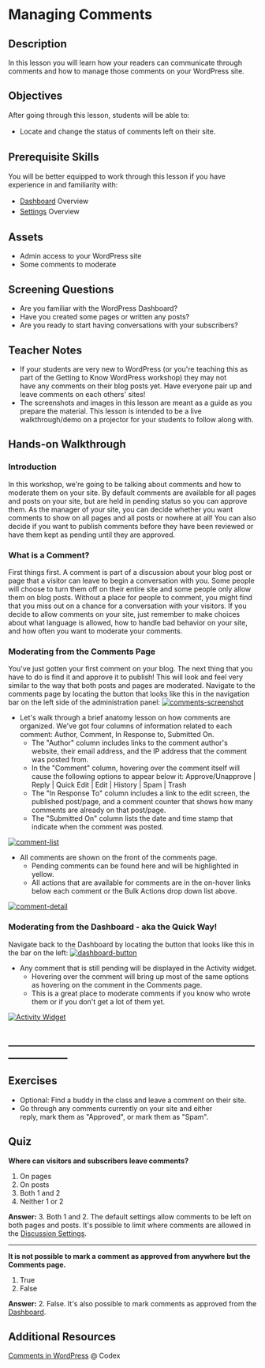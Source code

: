 # Managing Comments

## Description

In this lesson you will learn how your readers can communicate through comments and how to manage those comments on your WordPress site.  

## Objectives

After going through this lesson, students will be able to:

*   <span style="line-height: 1.5">Locate and change the status of comments left on their site.</span>

## Prerequisite Skills

You will be better equipped to work through this lesson if you have experience in and familiarity with:

*   <span style="line-height: 1.5">[Dashboard](https://make.wordpress.org/training/handbook/user-lessons/overview-of-the-dashboard/) Overview</span>
*   <span style="line-height: 1.5">[Settings](https://make.wordpress.org/training/handbook/user-lessons/settings/) Overview</span>

## Assets

*   Admin access to your WordPress site
*   Some comments to moderate

## Screening Questions

*   Are you familiar with the WordPress Dashboard?
*   Have you created some pages or written any posts?
*   Are you ready to start having conversations with your subscribers?

## Teacher Notes

*   If your students are very new to WordPress (or you're teaching this as part of the Getting to Know WordPress workshop) they may not have any comments on their blog posts yet. Have everyone pair up and leave comments on each others' sites!
*   The screenshots and images in this lesson are meant as a guide as you prepare the material. This lesson is intended to be a live walkthrough/demo on a projector for your students to follow along with.

## Hands-on Walkthrough

### Introduction

In this workshop, we're going to be talking about comments and how to moderate them on your site. By default comments are available for all pages and posts on your site, but are held in pending status so you can approve them. As the manager of your site, you can decide whether you want comments to show on all pages and all posts or nowhere at all! You can also decide if you want to publish comments before they have been reviewed or have them kept as pending until they are approved.

### What is a Comment?

First things first. A comment is part of a discussion about your blog post or page that a visitor can leave to begin a conversation with you. Some people will choose to turn them off on their entire site and some people only allow them on blog posts. Without a place for people to comment, you might find that you miss out on a chance for a conversation with your visitors. If you decide to allow comments on your site, just remember to make choices about what language is allowed, how to handle bad behavior on your site, and how often you want to moderate your comments.

### Moderating from the Comments Page

You've just gotten your first comment on your blog. The next thing that you have to do is find it and approve it to publish! This will look and feel very similar to the way that both posts and pages are moderated. Navigate to the comments page by locating the button that looks like this in the navigation bar on the left side of the administration panel: [![comments-screenshot](https://make.wordpress.org/training/files/2014/10/comments-screenshot.png)](https://make.wordpress.org/training/files/2014/10/comments-screenshot.png)

*   Let's walk through a brief anatomy lesson on how comments are organized. We've got four columns of information related to each comment: Author, Comment, In Response to, Submitted On.
    *   The "Author" column includes links to the comment author's website, their email address, and the IP address that the comment was posted from.
    *   In the "Comment" column, hovering over the comment itself will cause the following options to appear below it: Approve/Unapprove | Reply | Quick Edit | Edit | History | Spam | Trash
    *   The "In Response To" column includes a link to the edit screen, the published post/page, and a comment counter that shows how many comments are already on that post/page.
    *   The "Submitted On" column lists the date and time stamp that indicate when the comment was posted.

[![comment-list](https://make.wordpress.org/training/files/2014/10/comment-list.png)](https://make.wordpress.org/training/files/2014/10/comment-list.png)

*   All comments are shown on the front of the comments page.
    *   Pending comments can be found here and will be highlighted in yellow.
    *   All actions that are available for comments are in the on-hover links below each comment or the Bulk Actions drop down list above.

[![comment-detail](https://make.wordpress.org/training/files/2014/10/comment-detail.png)](https://make.wordpress.org/training/files/2014/10/comment-detail.png)

### Moderating from the Dashboard - aka the Quick Way!

Navigate back to the Dashboard by locating the button that looks like this in the bar on the left: [![dashboard-button](https://make.wordpress.org/training/files/2014/10/dashboard-button.png)](https://make.wordpress.org/training/files/2014/10/dashboard-button.png)

*   Any comment that is still pending will be displayed in the Activity widget.
    *   Hovering over the comment will bring up most of the same options as hovering on the comment in the Comments page.
    *   This is a great place to moderate comments if you know who wrote them or if you don't get a lot of them yet.

[![Activity Widget](https://make.wordpress.org/training/files/2014/10/activity-widget.png)](https://make.wordpress.org/training/files/2014/10/activity-widget.png)

## ______________________________________________________________

## Exercises

*   Optional: Find a buddy in the class and leave a comment on their site.
*   Go through any comments currently on your site and either reply, mark them as "Approved", or mark them as "Spam".

## Quiz

**Where can visitors and subscribers leave comments?**

1.  On pages
2.  On posts
3.  Both 1 and 2
4.  Neither 1 or 2

**Answer:** 3\. Both 1 and 2\. The default settings allow comments to be left on both pages and posts. It's possible to limit where comments are allowed in the [Discussion Settings](https://make.wordpress.org/training/handbook/user-lessons/settings/). 

<hr>

**It is not possible to mark a comment as approved from anywhere but the Comments page.**

1.  True
2.  False

**Answer:** 2\. False. It's also possible to mark comments as approved from the [Dashboard](https://make.wordpress.org/training/handbook/user-lessons/overview-of-the-dashboard/).

## Additional Resources

[Comments in WordPress](https://codex.wordpress.org/Comments_in_WordPress) @ Codex
